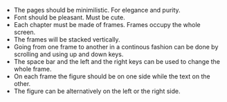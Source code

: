 - The pages should be minimilistic. For elegance and purity.
- Font should be pleasant. Must be cute.
- Each chapter must be made of frames. Frames occupy the whole screen.
- The frames will be stacked vertically.
- Going from one frame to another in a continous fashion can be 
  done by scrolling and using up and down keys.
- The space bar and the left and the right keys can be used to change the whole frame.
- On each frame the figure should be on one side while the text on the other.
- The figure can be alternatively on the left or the right side.
